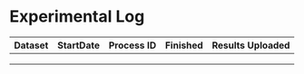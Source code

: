 # Experimental Log

| Dataset  | StartDate  | Process ID | Finished |  Results Uploaded |
|---|---|---|---|---|
|   |   |   |   ||
|   |   |   |   ||
|   |   |   |   ||
